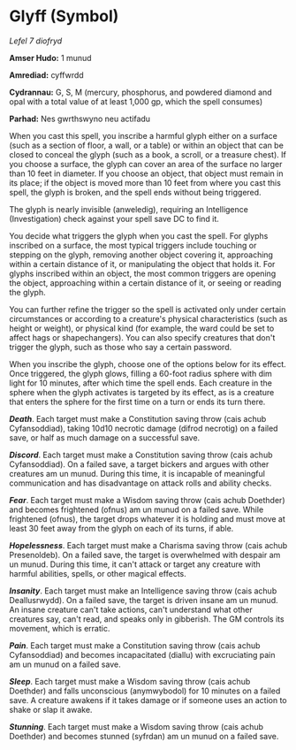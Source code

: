 # Glyff (Symbol)

*Lefel 7 diofryd*

**Amser Hudo:** 1 munud

**Amrediad:** cyffwrdd

**Cydrannau:** G, S, M (mercury, phosphorus, and powdered diamond and opal with a total value of at least 1,000 gp, which the spell consumes)

**Parhad:** Nes gwrthswyno neu actifadu

When you cast this spell, you inscribe a harmful glyph either on a surface (such as a section of floor, a wall, or a table) or within an object that can be closed to conceal the glyph (such as a book, a scroll, or a treasure chest). If you choose a surface, the glyph can cover an area of the surface no larger than 10 feet in diameter. If you choose an object, that object must remain in its place; if the object is moved more than 10 feet from where you cast this spell, the glyph is broken, and the spell ends without being triggered.

The glyph is nearly invisible (anweledig), requiring an Intelligence (Investigation) check against your spell save DC to find it.

You decide what triggers the glyph when you cast the spell. For glyphs inscribed on a surface, the most typical triggers include touching or stepping on the glyph, removing another object covering it, approaching within a certain distance of it, or manipulating the object that holds it. For glyphs inscribed within an object, the most common triggers are opening the object, approaching within a certain distance of it, or seeing or reading the glyph.

You can further refine the trigger so the spell is activated only under certain circumstances or according to a creature's physical characteristics (such as height or weight), or physical kind (for example, the ward could be set to affect hags or shapechangers). You can also specify creatures that don't trigger the glyph, such as those who say a certain password.

When you inscribe the glyph, choose one of the options below for its effect. Once triggered, the glyph glows, filling a 60-foot radius sphere with dim light for 10 minutes, after which time the spell ends. Each creature in the sphere when the glyph activates is targeted by its effect, as is a creature that enters the sphere for the first time on a turn or ends its turn there.

***Death***. Each target must make a Constitution saving throw (cais achub Cyfansoddiad), taking 10d10 necrotic damage (difrod necrotig) on a failed save, or half as much damage on a successful save.

***Discord***. Each target must make a Constitution saving throw (cais achub Cyfansoddiad). On a failed save, a target bickers and argues with other creatures am un munud. During this time, it is incapable of meaningful communication and has disadvantage on attack rolls and ability checks.

***Fear***. Each target must make a Wisdom saving throw (cais achub Doethder) and becomes frightened (ofnus) am un munud on a failed save. While frightened (ofnus), the target drops whatever it is holding and must move at least 30 feet away from the glyph on each of its turns, if able.

***Hopelessness***. Each target must make a Charisma saving throw (cais achub Presenoldeb). On a failed save, the target is overwhelmed with despair am un munud. During this time, it can't attack or target any creature with harmful abilities, spells, or other magical effects.

***Insanity***. Each target must make an Intelligence saving throw (cais achub Deallusrwydd). On a failed save, the target is driven insane am un munud. An insane creature can't take actions, can't understand what other creatures say, can't read, and speaks only in gibberish. The GM controls its movement, which is erratic.

***Pain***. Each target must make a Constitution saving throw (cais achub Cyfansoddiad) and becomes incapacitated (diallu) with excruciating pain am un munud on a failed save.

***Sleep***. Each target must make a Wisdom saving throw (cais achub Doethder) and falls unconscious (anymwybodol) for 10 minutes on a failed save. A creature awakens if it takes damage or if someone uses an action to shake or slap it awake.

***Stunning***. Each target must make a Wisdom saving throw (cais achub Doethder) and becomes stunned (syfrdan) am un munud on a failed save.